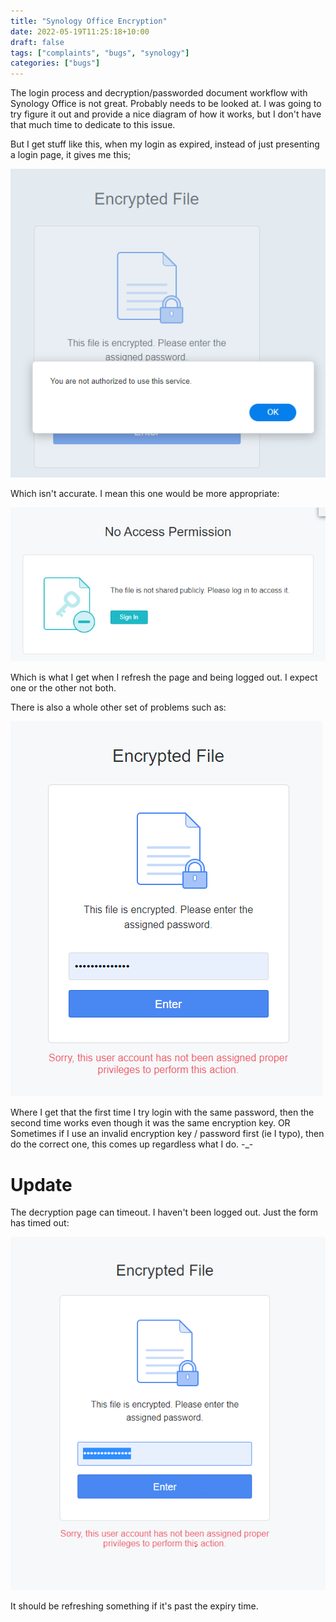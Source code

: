 ```yaml
---
title: "Synology Office Encryption"
date: 2022-05-19T11:25:18+10:00
draft: false
tags: ["complaints", "bugs", "synology"]
categories: ["bugs"]
---
```


The login process and decryption/passworded document workflow with Synology Office is not great. Probably needs to be 
looked at. I was going to try figure it out and provide a nice diagram of how it works, but I don't have that much time
to dedicate to this issue.

But I get stuff like this, when my login as expired, instead of just presenting a login page, it gives me this;

![img.png](img.png)

Which isn't accurate. I mean this one would be more appropriate:

![img_1.png](img_1.png)

Which is what I get when I refresh the page and being logged out. I expect one or the other not both.

There is also a whole other set of problems such as:

![img_2.png](img_2.png)

Where I get that the first time I try login with the same password, then the second time works even though it was the same
encryption key. OR Sometimes if I use an invalid encryption key / password first (ie I typo), then do the correct one,
this comes up regardless what I do. -_-

# Update

The decryption page can timeout. I haven't been logged out. Just the form has timed out:

![img_3.png](img_3.png)

It should be refreshing something if it's past the expiry time.